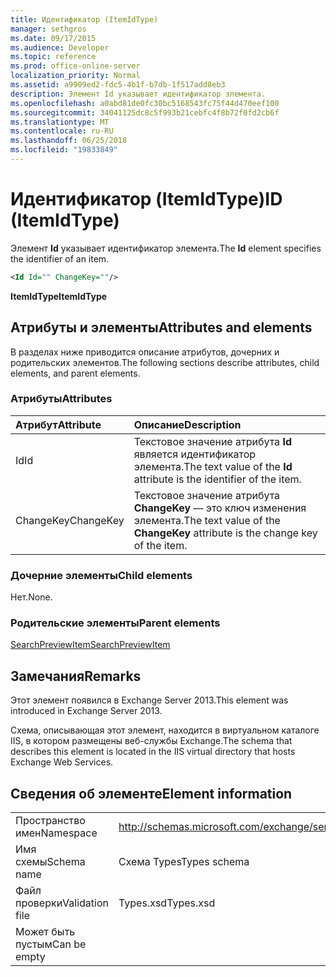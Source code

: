 ```yaml
---
title: Идентификатор (ItemIdType)
manager: sethgros
ms.date: 09/17/2015
ms.audience: Developer
ms.topic: reference
ms.prod: office-online-server
localization_priority: Normal
ms.assetid: a9909ed2-fdc5-4b1f-b7db-1f517add8eb3
description: Элемент Id указывает идентификатор элемента.
ms.openlocfilehash: a0abd81de0fc30bc5168543fc75f44d470eef100
ms.sourcegitcommit: 34041125dc8c5f993b21cebfc4f8b72f0fd2cb6f
ms.translationtype: MT
ms.contentlocale: ru-RU
ms.lasthandoff: 06/25/2018
ms.locfileid: "19833849"
---
```

# <a name="id-itemidtype"></a><span data-ttu-id="0b971-103">Идентификатор (ItemIdType)</span><span class="sxs-lookup"><span data-stu-id="0b971-103">ID (ItemIdType)</span></span>

<span data-ttu-id="0b971-104">Элемент **Id** указывает идентификатор элемента.</span><span class="sxs-lookup"><span data-stu-id="0b971-104">The **Id** element specifies the identifier of an item.</span></span> 
  
```XML
<Id Id="" ChangeKey=""/>
```

 <span data-ttu-id="0b971-105">**ItemIdType**</span><span class="sxs-lookup"><span data-stu-id="0b971-105">**ItemIdType**</span></span>
## <a name="attributes-and-elements"></a><span data-ttu-id="0b971-106">Атрибуты и элементы</span><span class="sxs-lookup"><span data-stu-id="0b971-106">Attributes and elements</span></span>

<span data-ttu-id="0b971-107">В разделах ниже приводится описание атрибутов, дочерних и родительских элементов.</span><span class="sxs-lookup"><span data-stu-id="0b971-107">The following sections describe attributes, child elements, and parent elements.</span></span>
  
### <a name="attributes"></a><span data-ttu-id="0b971-108">Атрибуты</span><span class="sxs-lookup"><span data-stu-id="0b971-108">Attributes</span></span>

|<span data-ttu-id="0b971-109">**Атрибут**</span><span class="sxs-lookup"><span data-stu-id="0b971-109">**Attribute**</span></span>|<span data-ttu-id="0b971-110">**Описание**</span><span class="sxs-lookup"><span data-stu-id="0b971-110">**Description**</span></span>|
|:-----|:-----|
|<span data-ttu-id="0b971-111">Id</span><span class="sxs-lookup"><span data-stu-id="0b971-111">Id</span></span>  <br/> |<span data-ttu-id="0b971-112">Текстовое значение атрибута **Id** является идентификатор элемента.</span><span class="sxs-lookup"><span data-stu-id="0b971-112">The text value of the **Id** attribute is the identifier of the item.</span></span>  <br/> |
|<span data-ttu-id="0b971-113">ChangeKey</span><span class="sxs-lookup"><span data-stu-id="0b971-113">ChangeKey</span></span>  <br/> |<span data-ttu-id="0b971-114">Текстовое значение атрибута **ChangeKey** — это ключ изменения элемента.</span><span class="sxs-lookup"><span data-stu-id="0b971-114">The text value of the **ChangeKey** attribute is the change key of the item.</span></span>  <br/> |
   
### <a name="child-elements"></a><span data-ttu-id="0b971-115">Дочерние элементы</span><span class="sxs-lookup"><span data-stu-id="0b971-115">Child elements</span></span>

<span data-ttu-id="0b971-116">Нет.</span><span class="sxs-lookup"><span data-stu-id="0b971-116">None.</span></span>
  
### <a name="parent-elements"></a><span data-ttu-id="0b971-117">Родительские элементы</span><span class="sxs-lookup"><span data-stu-id="0b971-117">Parent elements</span></span>

[<span data-ttu-id="0b971-118">SearchPreviewItem</span><span class="sxs-lookup"><span data-stu-id="0b971-118">SearchPreviewItem</span></span>](searchpreviewitem.md)
  
## <a name="remarks"></a><span data-ttu-id="0b971-119">Замечания</span><span class="sxs-lookup"><span data-stu-id="0b971-119">Remarks</span></span>

<span data-ttu-id="0b971-120">Этот элемент появился в Exchange Server 2013.</span><span class="sxs-lookup"><span data-stu-id="0b971-120">This element was introduced in Exchange Server 2013.</span></span>
  
<span data-ttu-id="0b971-121">Схема, описывающая этот элемент, находится в виртуальном каталоге IIS, в котором размещены веб-службы Exchange.</span><span class="sxs-lookup"><span data-stu-id="0b971-121">The schema that describes this element is located in the IIS virtual directory that hosts Exchange Web Services.</span></span>
  
## <a name="element-information"></a><span data-ttu-id="0b971-122">Сведения об элементе</span><span class="sxs-lookup"><span data-stu-id="0b971-122">Element information</span></span>

|||
|:-----|:-----|
|<span data-ttu-id="0b971-123">Пространство имен</span><span class="sxs-lookup"><span data-stu-id="0b971-123">Namespace</span></span>  <br/> |http://schemas.microsoft.com/exchange/services/2006/types  <br/> |
|<span data-ttu-id="0b971-124">Имя схемы</span><span class="sxs-lookup"><span data-stu-id="0b971-124">Schema name</span></span>  <br/> |<span data-ttu-id="0b971-125">Схема Types</span><span class="sxs-lookup"><span data-stu-id="0b971-125">Types schema</span></span>  <br/> |
|<span data-ttu-id="0b971-126">Файл проверки</span><span class="sxs-lookup"><span data-stu-id="0b971-126">Validation file</span></span>  <br/> |<span data-ttu-id="0b971-127">Types.xsd</span><span class="sxs-lookup"><span data-stu-id="0b971-127">Types.xsd</span></span>  <br/> |
|<span data-ttu-id="0b971-128">Может быть пустым</span><span class="sxs-lookup"><span data-stu-id="0b971-128">Can be empty</span></span>  <br/> ||
   

